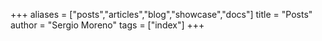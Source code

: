 +++
aliases = ["posts","articles","blog","showcase","docs"]
title = "Posts"
author = "Sergio Moreno"
tags = ["index"]
+++
